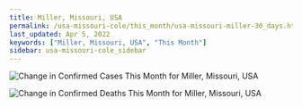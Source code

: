 ```yaml
---
title: Miller, Missouri, USA
permalink: /usa-missouri-cole/this_month/usa-missouri-miller-30_days.html
last_updated: Apr 5, 2022
keywords: ["Miller, Missouri, USA", "This Month"]
sidebar: usa-missouri-cole_sidebar
---
```


![Change in Confirmed Cases This Month for Miller, Missouri, USA](/covid_tracker/images/graphs/usa-missouri-miller-delta_confirmed-30_days_graph.png)

![Change in Confirmed Deaths This Month for Miller, Missouri, USA](/covid_tracker/images/graphs/usa-missouri-miller-delta_deaths-30_days_graph.png)
